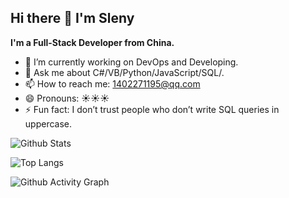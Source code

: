 ## Hi there 👋 I'm Sleny
<b>I'm a Full-Stack Developer from China.</b></br>
- 🔭 I’m currently working on DevOps and Developing.
- 💬 Ask me about C#/VB/Python/JavaScript/SQL/.
- 📫 How to reach me: 1402271195@qq.com
- 😄 Pronouns: :sunny::sunny::sunny:
- ⚡ Fun fact: I don’t trust people who don’t write SQL queries in uppercase.

![Github Stats](https://github-readme-stats.vercel.app/api?username=Sleny1994&show_icons=true&theme=transparent)

![Top Langs](https://github-readme-stats.vercel.app/api/top-langs/?username=Sleny1994&layout=compact&theme=tokyonight)

![Github Activity Graph](https://github-readme-activity-graph.vercel.app/graph?username=Sleny1994&theme=dracula)

<!--
**Sleny1994/Sleny1994** is a ✨ _special_ ✨ repository because its `README.md` (this file) appears on your GitHub profile.

Here are some ideas to get you started:

- 🔭 I’m currently working on ...
- 🌱 I’m currently learning ...
- 👯 I’m looking to collaborate on ...
- 🤔 I’m looking for help with ...
- 💬 Ask me about ...
- 📫 How to reach me: ...
- 😄 Pronouns: ...
- ⚡ Fun fact: ...
-->
